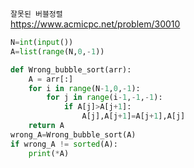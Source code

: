 `잘못된 버블정렬` <br>
https://www.acmicpc.net/problem/30010 <br>
```python
N=int(input())
A=list(range(N,0,-1))  

def Wrong_bubble_sort(arr):
    A = arr[:]
    for i in range(N-1,0,-1):
        for j in range(i-1,-1,-1):
            if A[j]>A[j+1]:
                A[j],A[j+1]=A[j+1],A[j]
    return A
wrong_A=Wrong_bubble_sort(A)
if wrong_A != sorted(A):
    print(*A)
```

